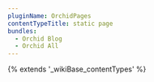 ```yaml
---
pluginName: OrchidPages
contentTypeTitle: static page
bundles:
  - Orchid Blog
  - Orchid All
---
```


{% extends '_wikiBase_contentTypes' %}
